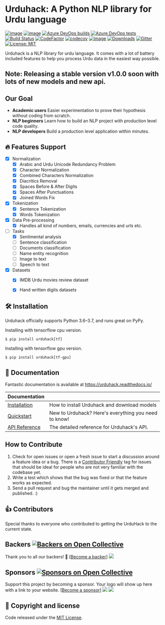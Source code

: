 # Urduhack: A Python NLP library for Urdu language

[![image](https://img.shields.io/pypi/pyversions/urduhack.svg)](https://pypi.org/project/urduhack/)
[![image](https://img.shields.io/pypi/v/urduhack.svg)](https://pypi.org/project/urduhack/)
[![Azure DevOps builds](https://img.shields.io/azure-devops/build/urduhack/urduhack/1?logo=azure-pipelines)](https://dev.azure.com/Urduhack/Urduhack/_build?definitionId=1)
[![Azure DevOps tests](https://img.shields.io/azure-devops/tests/urduhack/urduhack/1?logo=azure-pipelines)](https://dev.azure.com/Urduhack/Urduhack/_build?definitionId=1)
[![Build Status](https://img.shields.io/travis/urduhack/urduhack?label=linux%20build&logo=travis)](https://travis-ci.org/urduhack/urduhack)
[![CodeFactor](https://www.codefactor.io/repository/github/urduhack/urduhack/badge)](https://www.codefactor.io/repository/github/urduhack/urduhack)
[![codecov](https://codecov.io/gh/urduhack/urduhack/branch/master/graph/badge.svg)](https://codecov.io/gh/urduhack/urduhack)
[![image](https://img.shields.io/github/contributors/urduhack/urduhack.svg)](https://github.com/urduhack/urduhack/graphs/contributors)
[![Downloads](https://pepy.tech/badge/urduhack)](https://pepy.tech/project/urduhack)
[![Gitter](https://badges.gitter.im/urduhack/urduhack.svg)](https://gitter.im/urduhack/urduhack?utm_source=badge&utm_medium=badge&utm_campaign=pr-badge)
[![License: MIT](https://img.shields.io/badge/license-MIT-blue.svg)](https://github.com/urduhack/urduhack/blob/master/LICENSE)


Urduhack is a NLP library for urdu language. It comes with a lot of battery included features to help you process Urdu
data in the easiest way possible.

## Note: Releasing a stable version v1.0.0 soon with lots of new models and new api.

## Our Goal

- **Academic users** Easier experimentation to prove their hypothesis without coding from scratch.
- **NLP beginners** Learn how to build an NLP project with production level code quality.
- **NLP developers** Build a production level application within minutes.


🔥 Features Support
----------------
- [x] Normalization
    - [x] Arabic and Urdu Unicode Redundancy Problem
    - [x] Character Normalization
    - [x] Combined Characters Normalization 
    - [x] Diacritics Removal
    - [x] Spaces Before & After Digits
    - [x] Spaces After Punctuations
    - [x] Joined Words Fix
- [x] Tokenization
    - [x] Sentence Tokenization
    - [x] Words Tokenization
 - [x] Data Pre-processing
     - [x] Handles all kind of numbers, emails, currencies and urls etc.
- [ ] Tasks
  - [x] Sentimental analysis
  - [ ] Sentence classification
  - [ ] Documents classification
  - [ ] Name entity recognition
  - [ ] Image to text
  - [ ] Speech to text
- [x] Datasets
  - [x] IMDB Urdu movies review dataset
  - [x] Hand written digits datasets


🛠 Installation
------------
Urduhack officially supports Python 3.6–3.7, and runs great on PyPy.

Installing with tensorflow cpu version.
``` {.sourceCode .bash}
$ pip install urduhack[tf]
```

Installing with tensorflow gpu version.
``` {.sourceCode .bash}
$ pip install urduhack[tf-gpu]
```

🔗 Documentation
-------------
Fantastic documentation is available at <https://urduhack.readthedocs.io/>

| Documentation   |                                                                |
| --------------- | -------------------------------------------------------------- |
| [Installation]  | How to install Urduhack and download models                    |
| [Quickstart]    | New to Urduhack? Here's everything you need to know!           |
| [API Reference] | The detailed reference for Urduhack's API.                     |

[Installation]: https://urduhack.readthedocs.io/en/stable/installation.html
[Quickstart]: https://urduhack.readthedocs.io/en/stable/quickstart/index.html
[Api reference]: https://urduhack.readthedocs.io/en/stable/reference/index.html



How to Contribute
-----------------
1.  Check for open issues or open a fresh issue to start a discussion
    around a feature idea or a bug. There is a [Contributor Friendly](https://github.com/urduhack/urduhack/issues)
    tag for issues that should be ideal for people who are not very
    familiar with the codebase yet.
3.  Write a test which shows that the bug was fixed or that the feature
    works as expected.
4.  Send a pull request and bug the maintainer until it gets merged and
    published. :)

👍 Contributors
-------------
Special thanks to everyone who contributed to getting the UrduHack to the current state.

Backers [![Backers on Open Collective](https://opencollective.com/urduhack/backers/badge.svg)](#backers)
---------------------------------------------------------------------------------------------------------
Thank you to all our backers! 🙏 [[Become a backer](https://opencollective.com/urduhack#backer)]
<a href="https://opencollective.com/urduhack#backers" target="_blank"><img src="https://opencollective.com/urduhack/backers.svg?width=890"></a>

Sponsors [![Sponsors on Open Collective](https://opencollective.com/urduhack/sponsors/badge.svg)](#sponsors)
-----------------------------------------------------------------------------------------------------------------
Support this project by becoming a sponsor. Your logo will show up here with a link to your website. [[Become a sponsor](https://opencollective.com/urduhack#sponsor)]
<a href="https://opencollective.com/urduhack/sponsor/0/website" target="_blank"><img src="https://opencollective.com/urduhack/sponsor/0/avatar.svg"></a>
<a href="https://opencollective.com/urduhack/sponsor/1/website" target="_blank"><img src="https://opencollective.com/urduhack/sponsor/1/avatar.svg"></a>

📝 Copyright and license
---------------------
Code released under the [MIT License](ttps://github.com/urduhack/urduhack/blob/master/LICENSE).